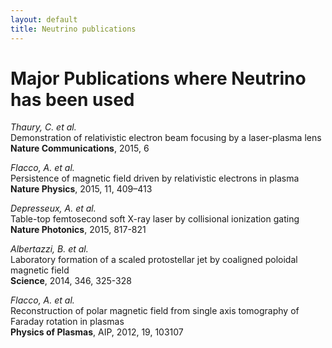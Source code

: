 ```yaml
---
layout: default
title: Neutrino publications
---
```


# Major Publications where Neutrino has been used

*Thaury, C. et al.*  
Demonstration of relativistic electron beam focusing by a laser-plasma lens  
**Nature Communications**, 2015, 6

*Flacco, A. et al.*  
Persistence of magnetic field driven by relativistic electrons in plasma  
**Nature Physics**, 2015, 11, 409–413

*Depresseux, A. et al.*  
Table-top femtosecond soft X-ray laser by collisional ionization gating  
**Nature Photonics**, 2015, 817-821

*Albertazzi, B. et al.*  
Laboratory formation of a scaled protostellar jet by coaligned poloidal magnetic field  
**Science**, 2014, 346, 325-328

*Flacco, A. et al.*  
Reconstruction of polar magnetic field from single axis tomography of Faraday rotation in plasmas  
**Physics of Plasmas**, AIP, 2012, 19, 103107

